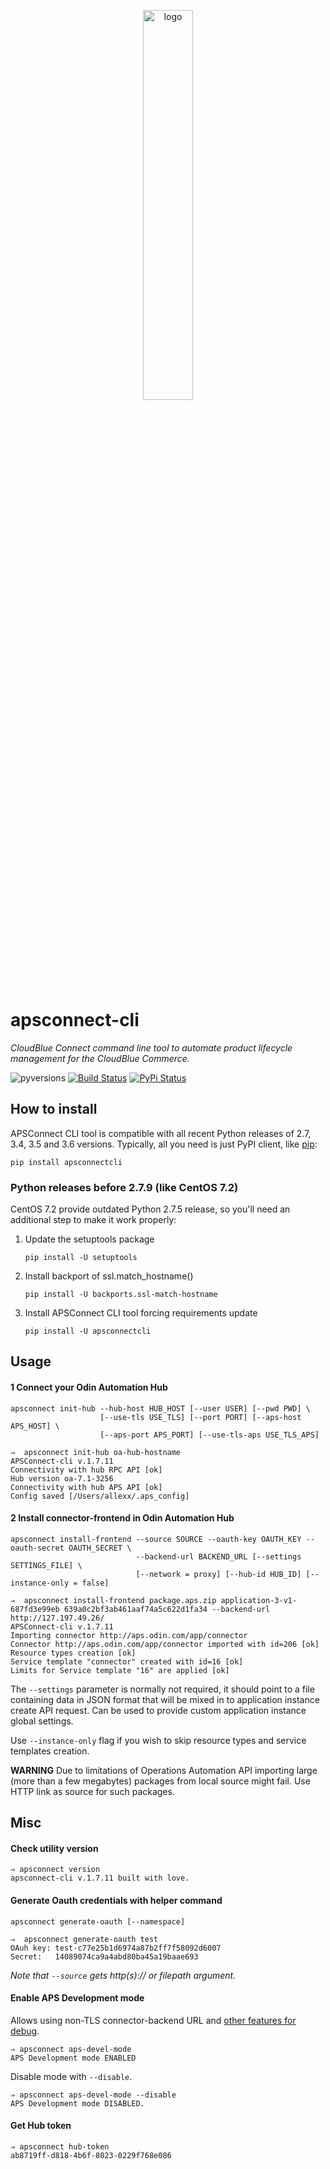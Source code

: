 <p align="center">
	<img width="40%" src="https://user-images.githubusercontent.com/3930620/79362219-2c19c980-7efb-11ea-861d-f8ea1a0e4d00.png" alt="logo"/>
</p>

# apsconnect-cli
_CloudBlue Connect command line tool to automate product lifecycle management for the CloudBlue Commerce._

![pyversions](https://img.shields.io/pypi/pyversions/apsconnectcli.svg) [![Build Status](https://img.shields.io/travis/cloudblue/apsconnect-cli/master.svg)](https://travis-ci.org/cloudblue/apsconnect-cli) [![PyPi Status](https://img.shields.io/pypi/v/apsconnectcli.svg)](https://pypi.python.org/pypi/apsconnectcli)


## How to install
APSConnect CLI tool is compatible with all recent Python releases of 2.7, 3.4, 3.5 and 3.6 versions.
Typically, all you need is just PyPI client, like [pip](https://pypi.python.org/pypi/pip):
```
pip install apsconnectcli
```

### Python releases before 2.7.9 (like CentOS 7.2)
CentOS 7.2 provide outdated Python 2.7.5 release, so you'll need an additional step to make it work properly:

1. Update the setuptools package
    ```
    pip install -U setuptools
    ```
1. Install backport of ssl.match_hostname()
    ```
    pip install -U backports.ssl-match-hostname
    ```
1. Install APSConnect CLI tool forcing requirements update
    ```
    pip install -U apsconnectcli
    ```

## Usage

#### 1 Connect your Odin Automation Hub

```
apsconnect init-hub --hub-host HUB_HOST [--user USER] [--pwd PWD] \
                    [--use-tls USE_TLS] [--port PORT] [--aps-host APS_HOST] \
                    [--aps-port APS_PORT] [--use-tls-aps USE_TLS_APS]
```
```
⇒  apsconnect init-hub oa-hub-hostname
APSConnect-cli v.1.7.11
Connectivity with hub RPC API [ok]
Hub version oa-7.1-3256
Connectivity with hub APS API [ok]
Config saved [/Users/allexx/.aps_config]
```

#### 2 Install connector-frontend in Odin Automation Hub

```
apsconnect install-frontend --source SOURCE --oauth-key OAUTH_KEY --oauth-secret OAUTH_SECRET \
				            --backend-url BACKEND_URL [--settings SETTINGS_FILE] \
				            [--network = proxy] [--hub-id HUB_ID] [--instance-only = false]
```
```
⇒  apsconnect install-frontend package.aps.zip application-3-v1-687fd3e99eb 639a0c2bf3ab461aaf74a5c622d1fa34 --backend-url http://127.197.49.26/
APSConnect-cli v.1.7.11
Importing connector http://aps.odin.com/app/connector
Connector http://aps.odin.com/app/connector imported with id=206 [ok]
Resource types creation [ok]
Service template "connector" created with id=16 [ok]
Limits for Service template "16" are applied [ok]
```

The `--settings` parameter is normally not required, it should point to a file containing data in JSON format that will be mixed in to application instance create API request.
Can be used to provide custom application instance global settings.

Use `--instance-only` flag if you wish to skip resource types and service templates creation.

**WARNING** Due to limitations of Operations Automation API importing large (more than a few megabytes) packages from local source might fail.
Use HTTP link as source for such packages.

## Misc

#### Check utility version
```
⇒ apsconnect version
apsconnect-cli v.1.7.11 built with love.
```

#### Generate Oauth credentials with helper command
```
apsconnect generate-oauth [--namespace]
```
```
⇒  apsconnect generate-oauth test
OAuh key: test-c77e25b1d6974a87b2ff7f58092d6007
Secret:   14089074ca9a4abd80ba45a19baae693
```

_Note that `--source` gets http(s):// or filepath argument._


#### Enable APS Development mode
Allows using non-TLS connector-backend URL and [other features for debug](http://doc.apsstandard.org/2.2/process/test/tools/mn/#development-mode).
```
⇒ apsconnect aps-devel-mode
APS Development mode ENABLED
```
Disable mode with `--disable`.
```
⇒ apsconnect aps-devel-mode --disable
APS Development mode DISABLED.
```

#### Get Hub token
 ```
 ⇒ apsconnect hub-token
 ab8719ff-d818-4b6f-8023-0229f768e086
 ```
